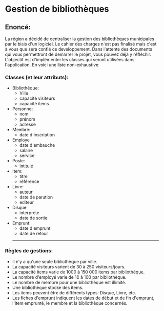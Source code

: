 # Gestion de bibliothèques

## Enoncé:
La région a décidé de centraliser la gestion des bibliothèques municipales par le biais d'un logiciel. Le cahier des charges n'est pas finalisé mais c'est à vous que sera confié ce developpement.
Dans l'attente des documents qui vous permettront de demarrer le projet, vous pouvez déjà y réfléchir.
L'objectif est d'implémenter les classes qui seront utilisées dans l'application.
En voici une liste non-exhaustive:

### Classes (et leur attributs):


- Bibliothèque:
    - Ville
    - capacité visiteurs
    - capacité items
- Personne:
    - nom
    - prénom
    - adresse
- Membre:
    - date d'inscription
- Employe
    - date d'embauche
    - salaire
    - service
- Poste:
    - intitulé
- Item:
    - titre
    - référence
- Livre:
    - auteur
    - date de parution
    - editeur
- Disque
    - interprète
    - date de sortie
- Emprunt:
    - date d'emprunt
    - date de retour
    ----

### Règles de gestions:

- Il n'y a qu'une seule bibliothèque par ville.
- La capacité visiteurs varient de 30 à 250 visiteurs/jours.
- La capacité items varie de 1000 à 150 000 items par bibliothèque.
- Le nombre d'employé varie de 10 à 100 par bibliothèque.
- Le nombre de membre pour une bibliothèque est illimité.
- Une bibliothèque stocke des items.
- Les items peuvent être de différents types: Disque, Livre, etc.
- Les fiches d'emprunt indiquent les dates de début et de fin d'emprunt, l'item emprunté, le membre et la bibliothèque concernés.






